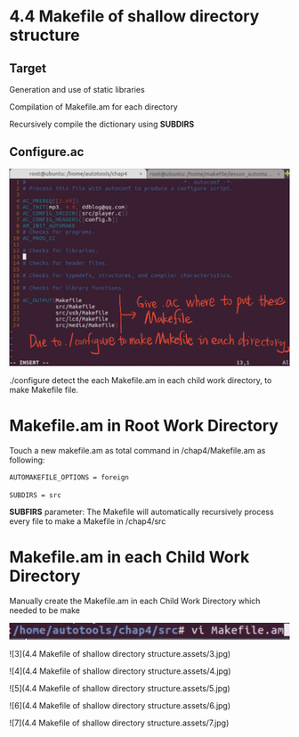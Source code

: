 # 4.4 Makefile of shallow directory structure

## Target

Generation and use of static libraries

Compilation of Makefile.am for each directory

Recursively  compile the dictionary using **SUBDIRS**

## Configure.ac

![1](https://github.com/knightsummon/Makefile/blob/master/4.4%20Makefile%20of%20shallow%20directory%20structure.assets/1.jpg)

./configure detect the each Makefile.am in each child work directory, to make Makefile file.

# Makefile.am in Root Work Directory

Touch a new makefile.am as total command in /chap4/Makefile.am as following:

```
AUTOMAKEFILE_OPTIONS = foreign

SUBDIRS = src
```

**SUBFIRS** parameter: The Makefile will automatically recursively process every file to make a Makefile in /chap4/src

# Makefile.am in each Child Work Directory

Manually create the Makefile.am in each Child Work Directory which needed to be make

![2](https://github.com/knightsummon/Makefile/blob/master/4.4%20Makefile%20of%20shallow%20directory%20structure.assets/2.jpg)

![3](4.4 Makefile of shallow directory structure.assets/3.jpg)

![4](4.4 Makefile of shallow directory structure.assets/4.jpg)

![5](4.4 Makefile of shallow directory structure.assets/5.jpg)

![6](4.4 Makefile of shallow directory structure.assets/6.jpg)

![7](4.4 Makefile of shallow directory structure.assets/7.jpg)
